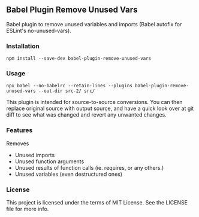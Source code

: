 Babel Plugin Remove Unused Vars
-------------------------------

Babel plugin to remove unused variables and imports (Babel autofix for ESLint's no-unused-vars).

### Installation

```
npm install --save-dev babel-plugin-remove-unused-vars
```

### Usage

```
npx babel --no-babelrc --retain-lines --plugins babel-plugin-remove-unused-vars --out-dir src-2/ src/
```

This plugin is intended for source-to-source conversions. You can then replace original source
with output source, and have a quick look over at git diff to see what was changed and revert any
unwanted changes.

### Features

Removes

- Unused imports
- Unused function arguments
- Unused results of function calls (ie. requires, or any others.)
- Unused variables (even destructured ones)

### License

This project is licensed under the terms of MIT License. See the LICENSE file for more info.
